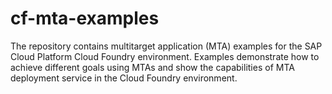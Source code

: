 # cf-mta-examples
The repository contains multitarget application (MTA) examples for the SAP Cloud Platform Cloud Foundry environment. Examples demonstrate how to achieve different goals using MTAs and show the capabilities of MTA deployment service in the Cloud Foundry environment.
